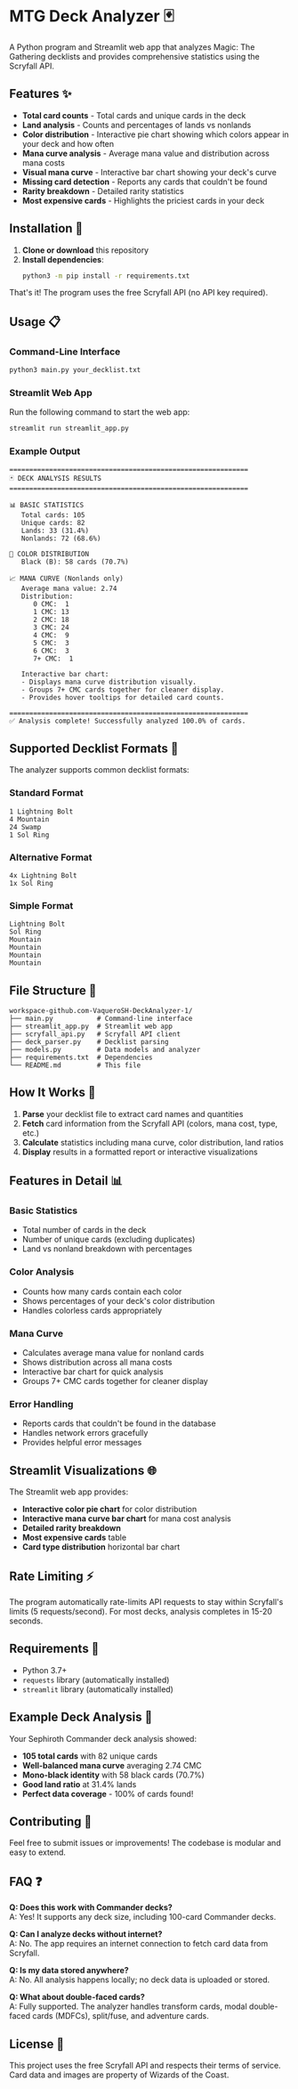 # MTG Deck Analyzer 🃏

A Python program and Streamlit web app that analyzes Magic: The Gathering decklists and provides comprehensive statistics using the Scryfall API.

## Features ✨

- **Total card counts** - Total cards and unique cards in the deck
- **Land analysis** - Counts and percentages of lands vs nonlands
- **Color distribution** - Interactive pie chart showing which colors appear in your deck and how often
- **Mana curve analysis** - Average mana value and distribution across mana costs
- **Visual mana curve** - Interactive bar chart showing your deck's curve
- **Missing card detection** - Reports any cards that couldn't be found
- **Rarity breakdown** - Detailed rarity statistics
- **Most expensive cards** - Highlights the priciest cards in your deck

## Installation 🚀

1. **Clone or download** this repository
2. **Install dependencies**:
   ```bash
   python3 -m pip install -r requirements.txt
   ```

That's it! The program uses the free Scryfall API (no API key required).

## Usage 📋

### Command-Line Interface
```bash
python3 main.py your_decklist.txt
```

### Streamlit Web App
Run the following command to start the web app:
```bash
streamlit run streamlit_app.py
```

### Example Output

```
============================================================
🃏 DECK ANALYSIS RESULTS
============================================================

📊 BASIC STATISTICS
   Total cards: 105
   Unique cards: 82
   Lands: 33 (31.4%)
   Nonlands: 72 (68.6%)

🎨 COLOR DISTRIBUTION
   Black (B): 58 cards (70.7%)

📈 MANA CURVE (Nonlands only)
   Average mana value: 2.74
   Distribution:
      0 CMC:  1
      1 CMC: 13
      2 CMC: 18
      3 CMC: 24
      4 CMC:  9
      5 CMC:  3
      6 CMC:  3
      7+ CMC:  1

   Interactive bar chart:
   - Displays mana curve distribution visually.
   - Groups 7+ CMC cards together for cleaner display.
   - Provides hover tooltips for detailed card counts.

============================================================
✅ Analysis complete! Successfully analyzed 100.0% of cards.
```

## Supported Decklist Formats 📝

The analyzer supports common decklist formats:

### Standard Format
```
1 Lightning Bolt
4 Mountain  
24 Swamp
1 Sol Ring
```

### Alternative Format
```
4x Lightning Bolt
1x Sol Ring
```

### Simple Format
```
Lightning Bolt
Sol Ring
Mountain
Mountain
Mountain
Mountain
```

## File Structure 📁

```
workspace-github.com-VaqueroSH-DeckAnalyzer-1/
├── main.py           # Command-line interface
├── streamlit_app.py  # Streamlit web app
├── scryfall_api.py   # Scryfall API client
├── deck_parser.py    # Decklist parsing
├── models.py         # Data models and analyzer
├── requirements.txt  # Dependencies
└── README.md         # This file
```

## How It Works 🔧

1. **Parse** your decklist file to extract card names and quantities
2. **Fetch** card information from the Scryfall API (colors, mana cost, type, etc.)
3. **Calculate** statistics including mana curve, color distribution, land ratios
4. **Display** results in a formatted report or interactive visualizations

## Features in Detail 📊

### Basic Statistics
- Total number of cards in the deck
- Number of unique cards (excluding duplicates)
- Land vs nonland breakdown with percentages

### Color Analysis
- Counts how many cards contain each color
- Shows percentages of your deck's color distribution
- Handles colorless cards appropriately

### Mana Curve
- Calculates average mana value for nonland cards
- Shows distribution across all mana costs
- Interactive bar chart for quick analysis
- Groups 7+ CMC cards together for cleaner display

### Error Handling
- Reports cards that couldn't be found in the database
- Handles network errors gracefully
- Provides helpful error messages

## Streamlit Visualizations 🌐

The Streamlit web app provides:
- **Interactive color pie chart** for color distribution
- **Interactive mana curve bar chart** for mana cost analysis
- **Detailed rarity breakdown**
- **Most expensive cards** table
- **Card type distribution** horizontal bar chart

## Rate Limiting ⚡

The program automatically rate-limits API requests to stay within Scryfall's limits (5 requests/second). For most decks, analysis completes in 15-20 seconds.

## Requirements 🐍

- Python 3.7+
- `requests` library (automatically installed)
- `streamlit` library (automatically installed)

## Example Deck Analysis 🎯

Your Sephiroth Commander deck analysis showed:
- **105 total cards** with 82 unique cards
- **Well-balanced mana curve** averaging 2.74 CMC
- **Mono-black identity** with 58 black cards (70.7%)
- **Good land ratio** at 31.4% lands
- **Perfect data coverage** - 100% of cards found!

## Contributing 🤝

Feel free to submit issues or improvements! The codebase is modular and easy to extend.

## FAQ ❓

**Q: Does this work with Commander decks?**  
A: Yes! It supports any deck size, including 100-card Commander decks.

**Q: Can I analyze decks without internet?**  
A: No. The app requires an internet connection to fetch card data from Scryfall.

**Q: Is my data stored anywhere?**  
A: No. All analysis happens locally; no deck data is uploaded or stored.

**Q: What about double-faced cards?**  
A: Fully supported. The analyzer handles transform cards, modal double-faced cards (MDFCs), split/fuse, and adventure cards.

## License 📄

This project uses the free Scryfall API and respects their terms of service. Card data and images are property of Wizards of the Coast.
